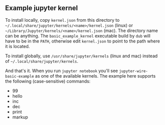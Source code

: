 Example jupyter kernel
----------------------

To install locally, copy `kernel.json` from this directory to
`~/.local/share/jupyter/kernels/<name>/kernel.json` (linux) or
`~/Library/Jupyter/kernels/<name>/kernel.json` (mac). The directory
name can be anything. The `basic_example_kernel` executable build by `dub`
will have to be in the `PATH`, otherwise edit `kernel.json` to point
to the path where it is located.

To install globally, use `/usr/share/jupyter/kernels` (linux and mac) instead of
`~/.local/share/jupyter/kernels`.

And that's it. When you run `jupyter notebook` you'll see `jupyter-wire-basic-example`
as one of the available kernels. The example here supports the following (case-sensitive)
commands:

* 99
* hello
* inc
* dec
* print
* markup
